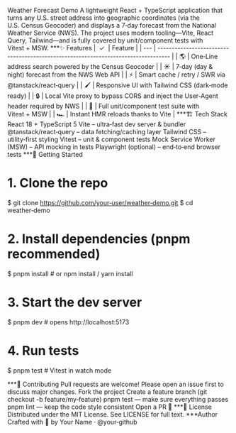 Weather Forecast Demo
A lightweight React + TypeScript application that turns any U.S. street address into geographic coordinates (via the U.S. Census Geocoder) and displays a 7‑day forecast from the National Weather Service (NWS). The project uses modern tooling—Vite, React Query, Tailwind—and is fully covered by unit/component tests with Vitest + MSW.
***✨ Features
|  ✓  | Feature                                                                            |
| --- | ---------------------------------------------------------------------------------- |
| 🌎  | One‑Line address search powered by the Census Geocoder                             |
| ☀️  | 7‑day (day & night) forecast from the NWS Web API                                  |
| ⚡   | Smart cache / retry / SWR via @tanstack/react‑query                            |
| 🖌️ | Responsive UI with Tailwind CSS (dark‑mode ready)                                  |
| 🔒  | Local Vite proxy to bypass CORS and inject the User‑Agent header required by NWS |
| 🧪  | Full unit/component test suite with Vitest + MSW                               |
| 🏎️ | Instant HMR reloads thanks to Vite                                                 |
***🏗️ Tech Stack
React 18 + TypeScript 5
Vite – ultra‑fast dev server & bundler
@tanstack/react‑query – data fetching/caching layer
Tailwind CSS – utility‑first styling
Vitest – unit & component tests
Mock Service Worker (MSW) – API mocking in tests
Playwright (optional) – end‑to‑end browser tests
***🚀 Getting Started
# 1. Clone the repo
$ git clone https://github.com/your‑user/weather‑demo.git
$ cd weather‑demo
# 2. Install dependencies (pnpm recommended)
$ pnpm install          # or npm install / yarn install
# 3. Start the dev server
$ pnpm dev              # opens http://localhost:5173
# 4. Run tests
$ pnpm test             # Vitest in watch mode


***🤝 Contributing
Pull requests are welcome! Please open an issue first to discuss major changes.
Fork the project
Create a feature branch (git checkout -b feature/my‑feature)
pnpm test — make sure everything passes
pnpm lint — keep the code style consistent
Open a PR 🙌
***📝 License
Distributed under the MIT License. See LICENSE for full text.
***Author
Crafted with 💙 by Your Name · @your‑github